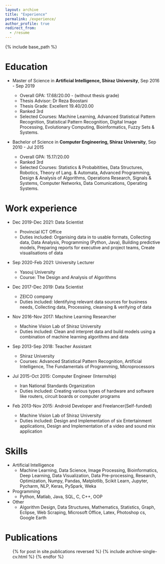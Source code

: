 ```yaml
---
layout: archive
title: "Experience"
permalink: /experience/
author_profile: true
redirect_from:
  - /resume
---
```


{% include base_path %}


Education
======
* Master of Science in **Artificial Intelligence, Shiraz University**, Sep 2016 - Sep 2019
  * Overall GPA: 17.68/20.00 - (without thesis grade)
  * Thesis Advisor: Dr Reza Boostani
  * Thesis Grade: Excellent 19.40/20.00
  * Ranked 3rd
  * Selected Courses: Machine Learning, Advanced Statistical Pattern Recognition, Statistical Pattern Recognition, Digital Image Processing, Evolutionary Computing, Bioinformatics, Fuzzy Sets & Systems.

* Bachelor of Science in **Computer Engineering, Shiraz University**, Sep 2010 - Jul 2015
  * Overall GPA: 15.17/20.00
  * Ranked 3rd
  * Selected Courses: Statistics & Probabitities, Data Structures, Robotics, Theory of Lang. & Automata, Advanced Programming, Design & Analysis of Algorithms, Operations Research, Signals & Systems, Computer Networks, Data Comunications, Operating Systems.

Work experience
======
* Dec 2019-Dec 2021: Data Scientist
  * Provincial ICT Office
  * Duties included: Organising data in to usable formats, Collecting data, Data Analysis, Programming (Python, Java), Building predictive models, Preparing reports for executive and project teams, Create visualisations of data

* Sep 2020-Feb 2021: University Lecturer
  * Yasouj University
  * Course: The Design and Analysis of Algorithms
  
* Dec 2017-Dec 2019: Data Scientist
  * ZEICO company
  * Duties included: Identifying relevant data sources for business needs, Collecting data, Processing, cleansing & verifying of data

* Nov 2016-Nov 2017: Machine Learning Researcher
  * Machine Vision Lab of Shiraz University
  * Duties included: Clean and interpret data and build models using a combination of machine learning algorithms and data
 
* Sep 2013-Sep 2018: Teacher Assistant
  * Shiraz University
  * Courses: Advanced Statistical Pattern Recognition, Artificial Intelligence, The Fundamentals of Programming, Microprocessors
  
* Jul 2015-Oct 2015: Computer Engineer (Internship)
  * Iran National Standards Organization
  * Duties included: Creating various types of hardware and software like routers, circuit boards or computer programs

* Feb 2013-Nov 2015: Android Developer and Freelancer(Self-funded)
  * Machine Vision Lab of Shiraz University
  * Duties included: Design and Implementation of six Entertainment applications, Design and Implementation of a video and sound mix application


Skills
======
* Artificial Intelligence
  * Machine Learning, Data Science, Image Processing, Bioinformatics, Deep Learning, Data Visualization, Data Pre-processing, Research, Optimization, Numpy, Pandas, Matplotlib, Scikit Learn, Jupyter, Pycharm, NLP, Keras, PySpark, Weka
* Programming 
  * Python, Matlab, Java, SQL, C, C++, OOP
* Other 
  * Algorithm Design, Data Structures, Mathematics, Statistics, Graph, Eclipse, Web Scraping, Microsoft Office, Latex, Photoshop cs, Google Earth

Publications
======
  <ul>{% for post in site.publications reversed %}
    {% include archive-single-cv.html %}
  {% endfor %}</ul>
  
